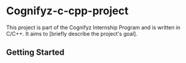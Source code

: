 # Cognifyz-c-cpp-project
This project is part of the Cognifyz Internship Program and is written in C/C++. It aims to [briefly describe the project's goal].

## Getting Started
